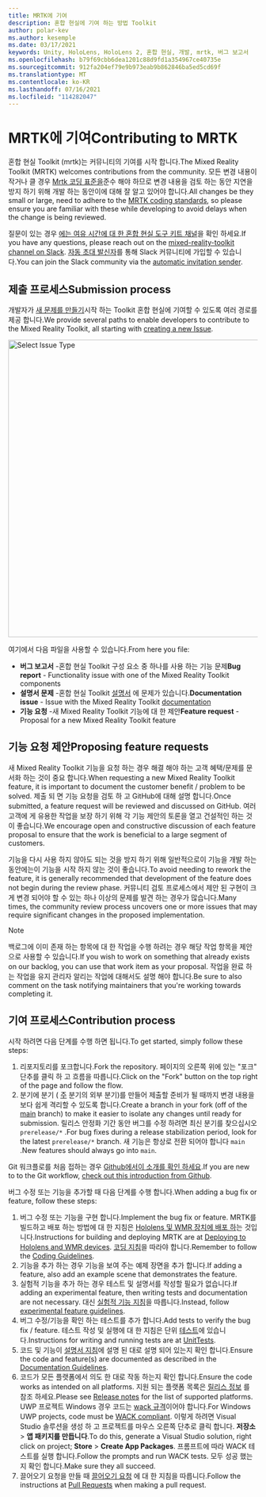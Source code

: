 ```yaml
---
title: MRTK에 기여
description: 혼합 현실에 기여 하는 방법 Toolkit
author: polar-kev
ms.author: kesemple
ms.date: 03/17/2021
keywords: Unity, HoloLens, HoloLens 2, 혼합 현실, 개발, mrtk, 버그 보고서
ms.openlocfilehash: b79f69cbb6dea1201c88d9fd1a354967ce40735e
ms.sourcegitcommit: 912fa204ef79e9b973eab9b862846ba5ed5cd69f
ms.translationtype: MT
ms.contentlocale: ko-KR
ms.lasthandoff: 07/16/2021
ms.locfileid: "114282047"
---
```

# <a name="contributing-to-mrtk"></a><span data-ttu-id="23dd1-104">MRTK에 기여</span><span class="sxs-lookup"><span data-stu-id="23dd1-104">Contributing to MRTK</span></span>

<span data-ttu-id="23dd1-105">혼합 현실 Toolkit (mrtk)는 커뮤니티의 기여를 시작 합니다.</span><span class="sxs-lookup"><span data-stu-id="23dd1-105">The Mixed Reality Toolkit (MRTK) welcomes contributions from the community.</span></span> <span data-ttu-id="23dd1-106">모든 변경 내용이 작거나 클 경우 [Mrtk 코딩 표준을](coding-guidelines.md)준수 해야 하므로 변경 내용을 검토 하는 동안 지연을 방지 하기 위해 개발 하는 동안이에 대해 잘 알고 있어야 합니다.</span><span class="sxs-lookup"><span data-stu-id="23dd1-106">All changes be they small or large, need to adhere to the [MRTK coding standards](coding-guidelines.md), so please ensure you are familiar with these while developing to avoid delays when the change is being reviewed.</span></span>

<span data-ttu-id="23dd1-107">질문이 있는 경우 [에는 여유 시간에 대 한 혼합 현실 도구 키트 채널](https://holodevelopers.slack.com/messages/C2H4HT858)을 확인 하세요.</span><span class="sxs-lookup"><span data-stu-id="23dd1-107">If you have any questions, please reach out on the [mixed-reality-toolkit channel on Slack](https://holodevelopers.slack.com/messages/C2H4HT858).</span></span>
<span data-ttu-id="23dd1-108">[자동 초대 발신자](https://holodevelopersslack.azurewebsites.net/)를 통해 Slack 커뮤니티에 가입할 수 있습니다.</span><span class="sxs-lookup"><span data-stu-id="23dd1-108">You can join the Slack community via the [automatic invitation sender](https://holodevelopersslack.azurewebsites.net/).</span></span>

## <a name="submission-process"></a><span data-ttu-id="23dd1-109">제출 프로세스</span><span class="sxs-lookup"><span data-stu-id="23dd1-109">Submission process</span></span>

<span data-ttu-id="23dd1-110">개발자가 [새 문제를 만들기](https://github.com/Microsoft/MixedRealityToolkit-Unity/issues/new/choose)시작 하는 Toolkit 혼합 현실에 기여할 수 있도록 여러 경로를 제공 합니다.</span><span class="sxs-lookup"><span data-stu-id="23dd1-110">We provide several paths to enable developers to contribute to the Mixed Reality Toolkit, all starting with [creating a new Issue](https://github.com/Microsoft/MixedRealityToolkit-Unity/issues/new/choose).</span></span>

<img src="../features/images/contributing/SelectIssueType.png" width="600" alt="Select Issue Type">

<span data-ttu-id="23dd1-111">여기에서 다음 파일을 사용할 수 있습니다.</span><span class="sxs-lookup"><span data-stu-id="23dd1-111">From here you file:</span></span>

- <span data-ttu-id="23dd1-112">**버그 보고서** -혼합 현실 Toolkit 구성 요소 중 하나를 사용 하는 기능 문제</span><span class="sxs-lookup"><span data-stu-id="23dd1-112">**Bug report** - Functionality issue with one of the Mixed Reality Toolkit components</span></span>
- <span data-ttu-id="23dd1-113">**설명서 문제** -혼합 현실 Toolkit [설명서](https://microsoft.github.io/MixedRealityToolkit-Unity) 에 문제가 있습니다.</span><span class="sxs-lookup"><span data-stu-id="23dd1-113">**Documentation issue** - Issue with the Mixed Reality Toolkit [documentation](https://microsoft.github.io/MixedRealityToolkit-Unity)</span></span>
- <span data-ttu-id="23dd1-114">**기능 요청** -새 Mixed Reality Toolkit 기능에 대 한 제안</span><span class="sxs-lookup"><span data-stu-id="23dd1-114">**Feature request** - Proposal for a new Mixed Reality Toolkit feature</span></span>

## <a name="proposing-feature-requests"></a><span data-ttu-id="23dd1-115">기능 요청 제안</span><span class="sxs-lookup"><span data-stu-id="23dd1-115">Proposing feature requests</span></span>

<span data-ttu-id="23dd1-116">새 Mixed Reality Toolkit 기능을 요청 하는 경우 해결 해야 하는 고객 혜택/문제를 문서화 하는 것이 중요 합니다.</span><span class="sxs-lookup"><span data-stu-id="23dd1-116">When requesting a new Mixed Reality Toolkit feature, it is important to document the customer benefit / problem to be solved.</span></span> <span data-ttu-id="23dd1-117">제출 되 면 기능 요청을 검토 하 고 GitHub에 대해 설명 합니다.</span><span class="sxs-lookup"><span data-stu-id="23dd1-117">Once submitted, a feature request will be reviewed and discussed on GitHub.</span></span> <span data-ttu-id="23dd1-118">여러 고객에 게 유용한 작업을 보장 하기 위해 각 기능 제안의 토론을 열고 건설적인 하는 것이 좋습니다.</span><span class="sxs-lookup"><span data-stu-id="23dd1-118">We encourage open and constructive discussion of each feature proposal to ensure that the work is beneficial to a large segment of customers.</span></span>

<span data-ttu-id="23dd1-119">기능을 다시 사용 하지 않아도 되는 것을 방지 하기 위해 일반적으로이 기능을 개발 하는 동안에는이 기능을 시작 하지 않는 것이 좋습니다.</span><span class="sxs-lookup"><span data-stu-id="23dd1-119">To avoid needing to rework the feature, it is generally recommended that development of the feature does not begin during the review phase.</span></span> <span data-ttu-id="23dd1-120">커뮤니티 검토 프로세스에서 제안 된 구현이 크게 변경 되어야 할 수 있는 하나 이상의 문제를 발견 하는 경우가 많습니다.</span><span class="sxs-lookup"><span data-stu-id="23dd1-120">Many times, the community review process uncovers one or more issues that may require significant changes in the proposed implementation.</span></span>

> [!NOTE]
> <span data-ttu-id="23dd1-121">백로그에 이미 존재 하는 항목에 대 한 작업을 수행 하려는 경우 해당 작업 항목을 제안으로 사용할 수 있습니다.</span><span class="sxs-lookup"><span data-stu-id="23dd1-121">If you wish to work on something that already exists on our backlog, you can use that work item as your proposal.</span></span> <span data-ttu-id="23dd1-122">작업을 완료 하는 작업을 유지 관리자 알리는 작업에 대해서도 설명 해야 합니다.</span><span class="sxs-lookup"><span data-stu-id="23dd1-122">Be sure to also comment on the task notifying maintainers that you're working towards completing it.</span></span>

## <a name="contribution-process"></a><span data-ttu-id="23dd1-123">기여 프로세스</span><span class="sxs-lookup"><span data-stu-id="23dd1-123">Contribution process</span></span>

<span data-ttu-id="23dd1-124">시작 하려면 다음 단계를 수행 하면 됩니다.</span><span class="sxs-lookup"><span data-stu-id="23dd1-124">To get started, simply follow these steps:</span></span>

1. <span data-ttu-id="23dd1-125">리포지토리를 포크합니다.</span><span class="sxs-lookup"><span data-stu-id="23dd1-125">Fork the repository.</span></span> <span data-ttu-id="23dd1-126">페이지의 오른쪽 위에 있는 "포크" 단추를 클릭 하 고 흐름을 따릅니다.</span><span class="sxs-lookup"><span data-stu-id="23dd1-126">Click on the "Fork" button on the top right of the page and follow the flow.</span></span>
1. <span data-ttu-id="23dd1-127">분기에 분기 ( [주](https://github.com/microsoft/mixedrealitytoolkit-unity/tree/main) 분기의 외부 분기)를 만들어 제출할 준비가 될 때까지 변경 내용을 보다 쉽게 격리할 수 있도록 합니다.</span><span class="sxs-lookup"><span data-stu-id="23dd1-127">Create a branch in your fork (off of the [main](https://github.com/microsoft/mixedrealitytoolkit-unity/tree/main) branch) to make it easier to isolate any changes until ready for submission.</span></span> <span data-ttu-id="23dd1-128">릴리스 안정화 기간 동안 버그를 수정 하려면 최신 분기를 찾으십시오 `prerelease/*` .</span><span class="sxs-lookup"><span data-stu-id="23dd1-128">For bug fixes during a release stabilization period, look for the latest `prerelease/*` branch.</span></span> <span data-ttu-id="23dd1-129">새 기능은 항상로 전환 되어야 합니다 `main` .</span><span class="sxs-lookup"><span data-stu-id="23dd1-129">New features should always go into `main`.</span></span>

<span data-ttu-id="23dd1-130">Git 워크플로를 처음 접하는 경우 [Github에서이 소개를 확인 하세요](https://guides.github.com/activities/hello-world/).</span><span class="sxs-lookup"><span data-stu-id="23dd1-130">If you are new to to the Git workflow, [check out this introduction from Github](https://guides.github.com/activities/hello-world/).</span></span>

<span data-ttu-id="23dd1-131">버그 수정 또는 기능을 추가할 때 다음 단계를 수행 합니다.</span><span class="sxs-lookup"><span data-stu-id="23dd1-131">When adding a bug fix or feature, follow these steps:</span></span>

1. <span data-ttu-id="23dd1-132">버그 수정 또는 기능을 구현 합니다.</span><span class="sxs-lookup"><span data-stu-id="23dd1-132">Implement the bug fix or feature.</span></span> <span data-ttu-id="23dd1-133">MRTK를 빌드하고 배포 하는 방법에 대 한 지침은 [Hololens 및 WMR 장치에 배포 하](../supported-devices/wmr-mrtk.md)는 것입니다.</span><span class="sxs-lookup"><span data-stu-id="23dd1-133">Instructions for building and deploying MRTK are at [Deploying to Hololens and WMR devices](../supported-devices/wmr-mrtk.md).</span></span> <span data-ttu-id="23dd1-134">[코딩 지침](../contributing/coding-guidelines.md)을 따라야 합니다.</span><span class="sxs-lookup"><span data-stu-id="23dd1-134">Remember to follow the [Coding Guidelines](../contributing/coding-guidelines.md).</span></span>
1. <span data-ttu-id="23dd1-135">기능을 추가 하는 경우 기능을 보여 주는 예제 장면을 추가 합니다.</span><span class="sxs-lookup"><span data-stu-id="23dd1-135">If adding a feature, also add an example scene that demonstrates the feature.</span></span>
1. <span data-ttu-id="23dd1-136">실험적 기능을 추가 하는 경우 테스트 및 설명서를 작성할 필요가 없습니다.</span><span class="sxs-lookup"><span data-stu-id="23dd1-136">If adding an experimental feature, then writing tests and documentation are not necessary.</span></span> <span data-ttu-id="23dd1-137">대신 [실험적 기능 지침](../contributing/experimental-features.md)을 따릅니다.</span><span class="sxs-lookup"><span data-stu-id="23dd1-137">Instead, follow [experimental feature guidelines](../contributing/experimental-features.md).</span></span>
1. <span data-ttu-id="23dd1-138">버그 수정/기능을 확인 하는 테스트를 추가 합니다.</span><span class="sxs-lookup"><span data-stu-id="23dd1-138">Add tests to verify the bug fix / feature.</span></span> <span data-ttu-id="23dd1-139">테스트 작성 및 실행에 대 한 지침은 단위 [테스트](../contributing/unit-tests.md)에 있습니다.</span><span class="sxs-lookup"><span data-stu-id="23dd1-139">Instructions for writing and running tests are at [UnitTests](../contributing/unit-tests.md).</span></span>
1. <span data-ttu-id="23dd1-140">코드 및 기능이 [설명서 지침](../contributing/documentation-guide.md)에 설명 된 대로 설명 되어 있는지 확인 합니다.</span><span class="sxs-lookup"><span data-stu-id="23dd1-140">Ensure the code and feature(s) are documented as described in the [Documentation Guidelines](../contributing/documentation-guide.md).</span></span>
1. <span data-ttu-id="23dd1-141">코드가 모든 플랫폼에서 의도 한 대로 작동 하는지 확인 합니다.</span><span class="sxs-lookup"><span data-stu-id="23dd1-141">Ensure the code works as intended on all platforms.</span></span> <span data-ttu-id="23dd1-142">지원 되는 플랫폼 목록은 [릴리스 정보](../release-notes/mrtk-26-release-notes.md) 를 참조 하세요.</span><span class="sxs-lookup"><span data-stu-id="23dd1-142">Please see [Release notes](../release-notes/mrtk-26-release-notes.md) for the list of supported platforms.</span></span> <span data-ttu-id="23dd1-143">UWP 프로젝트 Windows 경우 코드는 [wack 규격](https://developer.microsoft.com/windows/develop/app-certification-kit)이어야 합니다.</span><span class="sxs-lookup"><span data-stu-id="23dd1-143">For Windows UWP projects, code must be [WACK compliant](https://developer.microsoft.com/windows/develop/app-certification-kit).</span></span> <span data-ttu-id="23dd1-144">이렇게 하려면 Visual Studio 솔루션을 생성 하 고 프로젝트를 마우스 오른쪽 단추로 클릭 합니다. **저장소**  >  **앱 패키지를 만듭니다**.</span><span class="sxs-lookup"><span data-stu-id="23dd1-144">To do this, generate a Visual Studio solution, right click on project; **Store** > **Create App Packages**.</span></span> <span data-ttu-id="23dd1-145">프롬프트에 따라 WACK 테스트를 실행 합니다.</span><span class="sxs-lookup"><span data-stu-id="23dd1-145">Follow the prompts and run WACK tests.</span></span> <span data-ttu-id="23dd1-146">모두 성공 했는지 확인 합니다.</span><span class="sxs-lookup"><span data-stu-id="23dd1-146">Make sure they all succeed.</span></span>
1. <span data-ttu-id="23dd1-147">끌어오기 요청을 만들 때 [끌어오기 요청](../contributing/pull-requests.md) 에 대 한 지침을 따릅니다.</span><span class="sxs-lookup"><span data-stu-id="23dd1-147">Follow the instructions at [Pull Requests](../contributing/pull-requests.md) when making a pull request.</span></span>
